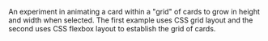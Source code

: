 An experiment in animating a card within a "grid" of cards to grow in height and width when selected. The first example uses CSS grid layout and the second uses CSS flexbox layout to establish the grid of cards.

